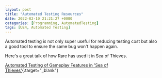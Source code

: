 ```yaml
---
layout: post
title: "Automated Testing Resources"
date: 2022-02-10 21:21:27 +0000
categories: [Programming, AutomatedTesting]
tags: [UE4, Automated Testing]
---
```


Automated testing is not only super useful for reducing testing cost but also a good tool to ensure the same bug won't happen again.

Here's a great talk of how Rare has used it in Sea of Thieves.

[Automated Testing of Gameplay Features in 'Sea of Thieves'](https://youtu.be/X673tOi8pU8){:target="_blank"}